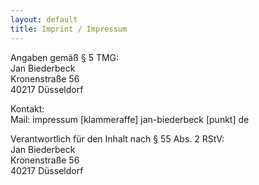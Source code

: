 ```yaml
---
layout: default
title: Imprint / Impressum
---
```


Angaben gemäß § 5 TMG:  
Jan Biederbeck  
Kronenstraße 56  
40217 Düsseldorf  


Kontakt:  
Mail: impressum [klammeraffe] jan-biederbeck [punkt] de  


Verantwortlich für den Inhalt nach § 55 Abs. 2 RStV:  
Jan Biederbeck  
Kronenstraße 56  
40217 Düsseldorf  